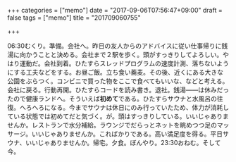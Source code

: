 +++
categories = ["memo"]
date = "2017-09-06T07:56:47+09:00"
draft = false
tags = ["memo"]
title = "201709060755"

+++

06:30むくり。準備。会社へ。昨日の友人からのアドバイスに従い仕事帰りに銭湯に向かうことと決める。会社まで２駅を歩く。頭がすっきりしてよろしい。やはり運動だ。会社到着。ひたすらスレッドプログラムの速度計測、落ちないようにする工夫などをする。お昼ご飯。立ち食い蕎麦。その後、近くにある大きな公園をぶらつく。コンビニで買った物をここで食べてもいいな、などと考える。会社に戻る。行動再開。ひたすらコードを読み書き。退社。銭湯——は休みだったので健康ランドへ。そういえば**初めて**である。ひたすらサウナと水風呂の往復。へろへろになる。今までサウナは休日にのみ行っていたため、体力が消耗している状態では初めてだと気づく。が。頭はすっきりしている。いいじゃありませんか。レストランで水分補給。ラウンジでだらっとネットを眺めつつ足のマッサージ。いいじゃありませんか。こればかりである。高い満足度を得る。平日サウナ、いいじゃありませんか。帰宅。夕食。ぼんやり。23:30おねむ。そして今。
